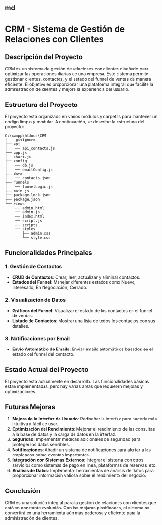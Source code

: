 ## md
# CRM - Sistema de Gestión de Relaciones con Clientes

## Descripción del Proyecto

CRM es un sistema de gestión de relaciones con clientes diseñado para optimizar las operaciones diarias de una empresa. Este sistema permite gestionar clientes, contactos, y el estado del funnel de ventas de manera eficiente. El objetivo es proporcionar una plataforma integral que facilite la administración de clientes y mejore la experiencia del usuario.

## Estructura del Proyecto

El proyecto está organizado en varios módulos y carpetas para mantener un código limpio y modular. A continuación, se describe la estructura del proyecto:

```
C:\xampp\htdocs\CRM
├── .gitignore
├── api
│   └── api_contacts.js
├── app.js
├── chart.js
├── config
│   ├── db.js
│   └── emailConfig.js
├── data
│   └── contacts.json
├── funnels
│   └── funnelLogic.js
├── main.js
├── package-lock.json
├── package.json
└── views
    ├── admin.html
    ├── admin.js
    ├── index.html
    ├── script.js
    ├── scripts
    └── styles
        ├── admin.css
        └── style.css
```

## Funcionalidades Principales

### 1. Gestión de Contactos
- **CRUD de Contactos**: Crear, leer, actualizar y eliminar contactos.
- **Estados del Funnel**: Manejar diferentes estados como Nuevo, Interesado, En Negociación, Cerrado.

### 2. Visualización de Datos
- **Gráficos del Funnel**: Visualizar el estado de los contactos en el funnel de ventas.
- **Listado de Contactos**: Mostrar una lista de todos los contactos con sus detalles.

### 3. Notificaciones por Email
- **Envío Automático de Emails**: Enviar emails automáticos basados en el estado del funnel del contacto.

## Estado Actual del Proyecto

El proyecto está actualmente en desarrollo. Las funcionalidades básicas están implementadas, pero hay varias áreas que requieren mejoras y optimizaciones.

## Futuras Mejoras

1. **Mejora de la Interfaz de Usuario**: Rediseñar la interfaz para hacerla más intuitiva y fácil de usar.
2. **Optimización del Rendimiento**: Mejorar el rendimiento de las consultas a la base de datos y la carga de datos en la interfaz.
3. **Seguridad**: Implementar medidas adicionales de seguridad para proteger los datos sensibles.
4. **Notificaciones**: Añadir un sistema de notificaciones para alertar a los empleados sobre eventos importantes.
5. **Integración con Sistemas Externos**: Integrar el sistema con otros servicios como sistemas de pago en línea, plataformas de reservas, etc.
6. **Análisis de Datos**: Implementar herramientas de análisis de datos para proporcionar información valiosa sobre el rendimiento del negocio.

## Conclusión

CRM es una solución integral para la gestión de relaciones con clientes que está en constante evolución. Con las mejoras planificadas, el sistema se convertirá en una herramienta aún más poderosa y eficiente para la administración de clientes.
